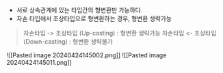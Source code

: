 - 서로 상속관계에 있는 타입간의 형변환만 가능하다.
- 자손 타입에서 조상타입으로 형변환하는 경우, 형변환 생략가능
> 자손타입 -> 조상타입 (Up-casting) : 형변환 생략가능
> 자손타입 <- 조상타입 (Down-casting) : 형변환 생략불가

![[Pasted image 20240424145002.png]]
![[Pasted image 20240424145011.png]]
